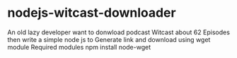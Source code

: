 # nodejs-witcast-downloader
An old lazy developer want to donwload podcast Witcast about 62 Episodes then write a simple node js to Generate link and download using wget module
Required modules 
npm install node-wget
